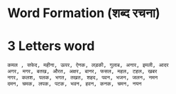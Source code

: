 
# Word Formation (शब्द रचना)

# 3 Letters word
```
कमल , सफेद, महीना, ऊपर, ऐनक, लड़की, गुलाब, अनार, इमली, आदर
अगर, मगर, बतख, औरत, अक्षर, बानर, फसल, महल, टहल, खबर
नगर, कलश, पलक, भगत, तखत, शहद, पवन, भजन, जलन, नमन
दमन, चमक, लपक, पटक, भवन, हवन, कनक, चमन, नयन
```

